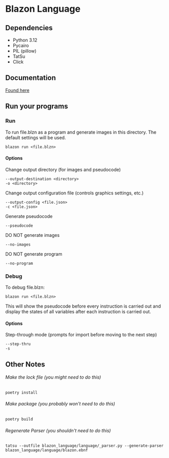 <h1>Blazon Language</h1>

<h2>Dependencies</h2>
<ul>
<li>Python 3.12</li>
<li>Pycairo</li>
<li>PIL (pillow)</li>
<li>TatSu</li>
<li>Click</li>
</ul>

<h2>Documentation</h2>
<a href="https://ac-he.github.io/blazon-docs">Found here</a>

<h2>Run your programs</h2>
<h3>Run</h3>
To run file.blzn as a program and generate images in this directory. The default settings will be used.

    blazon run <file.blzn>
<h4>Options</h4>
Change output directory (for images and pseudocode)
    
    --output-destination <directory>
    -o <directory>

Change output configuration file (controls graphics settings, etc.)
    
    --output-config <file.json>
    -c <file.json>

Generate pseudocode

    --pseudocode

DO NOT generate images
    
    --no-images

DO NOT generate program

    --no-program
<h3>Debug</h3>
To debug file.blzn:

    blazon run <file.blzn>
This will show the pseudocode before every instruction is carried out and 
display the states of all variables after each instruction is carried out.
<h4>Options</h4>
Step-through mode (prompts for import before moving to the next step)
    
    --step-thru
    -s

<h2>Other Notes</h2>
<h6>Make the lock file (you might need to do this)</h6>

    poetry install

<h6>Make package (you probably won't need to do this)</h6>

    poetry build

<h6>Regenerate Parser (you shouldn't need to do this)</h6>

    tatsu --outfile blazon_language/language/_parser.py --generate-parser blazon_language/language/blazon.ebnf
